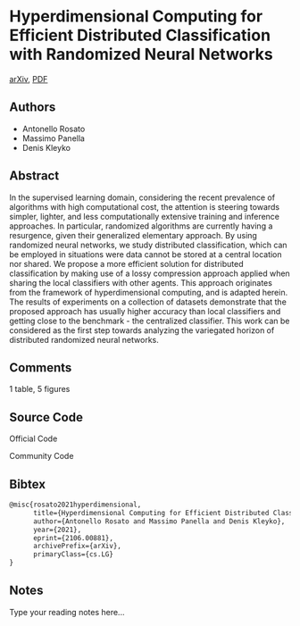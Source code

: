 
# Hyperdimensional Computing for Efficient Distributed Classification with Randomized Neural Networks

[arXiv](https://arxiv.org/abs/2106.0881), [PDF](https://arxiv.org/pdf/2106.0881.pdf)

## Authors

- Antonello Rosato
- Massimo Panella
- Denis Kleyko

## Abstract

In the supervised learning domain, considering the recent prevalence of algorithms with high computational cost, the attention is steering towards simpler, lighter, and less computationally extensive training and inference approaches. In particular, randomized algorithms are currently having a resurgence, given their generalized elementary approach. By using randomized neural networks, we study distributed classification, which can be employed in situations were data cannot be stored at a central location nor shared. We propose a more efficient solution for distributed classification by making use of a lossy compression approach applied when sharing the local classifiers with other agents. This approach originates from the framework of hyperdimensional computing, and is adapted herein. The results of experiments on a collection of datasets demonstrate that the proposed approach has usually higher accuracy than local classifiers and getting close to the benchmark - the centralized classifier. This work can be considered as the first step towards analyzing the variegated horizon of distributed randomized neural networks.

## Comments

1 table, 5 figures

## Source Code

Official Code



Community Code



## Bibtex

```tex
@misc{rosato2021hyperdimensional,
      title={Hyperdimensional Computing for Efficient Distributed Classification with Randomized Neural Networks}, 
      author={Antonello Rosato and Massimo Panella and Denis Kleyko},
      year={2021},
      eprint={2106.00881},
      archivePrefix={arXiv},
      primaryClass={cs.LG}
}
```

## Notes

Type your reading notes here...

